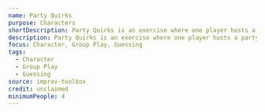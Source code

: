 ```yaml
---
name: Party Quirks
purpose: Characters
shortDescription: Party Quirks is an exercise where one player hosts a party and others arrive with assigned quirks.
description: Party Quirks is an exercise where one player hosts a party and others arrive with assigned quirks. The host tries to guess each guest's quirk.
focus: Character, Group Play, Guessing
tags:
  - Character
  - Group Play
  - Guessing
source: improv-toolbox
credit: unclaimed
minimumPeople: 4
---
```

